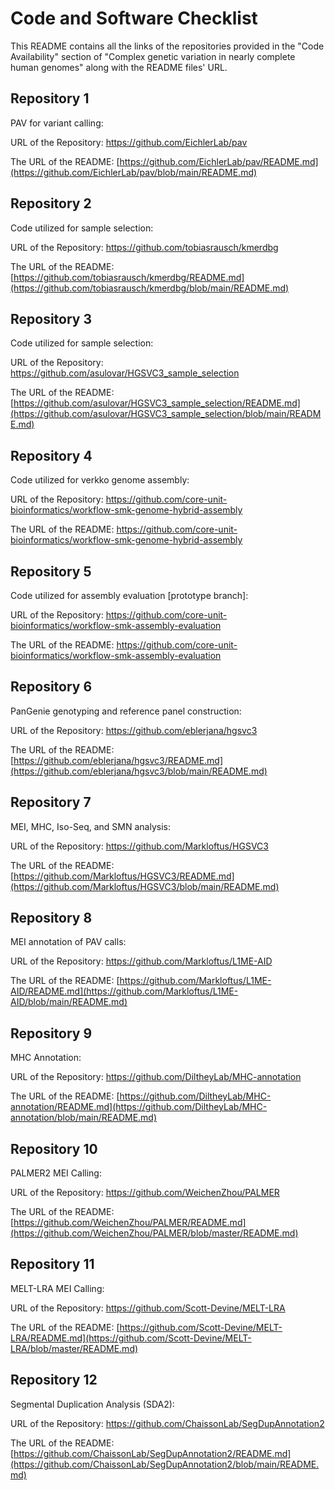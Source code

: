 # Code and Software Checklist
This README contains all the links of the repositories provided in the "Code Availability" section of "Complex genetic variation in nearly complete human genomes" along with the README files' URL.

## Repository 1
PAV for variant calling: 

URL of the Repository: https://github.com/EichlerLab/pav

The URL of the README: [https://github.com/EichlerLab/pav/README.md](https://github.com/EichlerLab/pav/blob/main/README.md)

## Repository 2
Code utilized for sample selection:

URL of the Repository: https://github.com/tobiasrausch/kmerdbg

The URL of the README: [https://github.com/tobiasrausch/kmerdbg/README.md](https://github.com/tobiasrausch/kmerdbg/blob/main/README.md)

## Repository 3
Code utilized for sample selection:

URL of the Repository: https://github.com/asulovar/HGSVC3_sample_selection

The URL of the README: [https://github.com/asulovar/HGSVC3_sample_selection/README.md](https://github.com/asulovar/HGSVC3_sample_selection/blob/main/README.md)

## Repository 4
Code utilized for verkko genome assembly:

URL of the Repository: https://github.com/core-unit-bioinformatics/workflow-smk-genome-hybrid-assembly

The URL of the README: https://github.com/core-unit-bioinformatics/workflow-smk-genome-hybrid-assembly

## Repository 5
Code utilized for assembly evaluation [prototype branch]:

URL of the Repository: https://github.com/core-unit-bioinformatics/workflow-smk-assembly-evaluation

The URL of the README: https://github.com/core-unit-bioinformatics/workflow-smk-assembly-evaluation

## Repository 6
PanGenie genotyping and reference panel construction:

URL of the Repository: https://github.com/eblerjana/hgsvc3

The URL of the README: [https://github.com/eblerjana/hgsvc3/README.md](https://github.com/eblerjana/hgsvc3/blob/main/README.md)

## Repository 7
MEI, MHC, Iso-Seq, and SMN analysis:

URL of the Repository: https://github.com/Markloftus/HGSVC3

The URL of the README: [https://github.com/Markloftus/HGSVC3/README.md](https://github.com/Markloftus/HGSVC3/blob/main/README.md)

## Repository 8
MEI annotation of PAV calls:

URL of the Repository: https://github.com/Markloftus/L1ME-AID

The URL of the README: [https://github.com/Markloftus/L1ME-AID/README.md](https://github.com/Markloftus/L1ME-AID/blob/main/README.md)

## Repository 9
MHC Annotation:

URL of the Repository: https://github.com/DiltheyLab/MHC-annotation

The URL of the README: [https://github.com/DiltheyLab/MHC-annotation/README.md](https://github.com/DiltheyLab/MHC-annotation/blob/main/README.md)

## Repository 10
PALMER2 MEI Calling:

URL of the Repository: https://github.com/WeichenZhou/PALMER

The URL of the README: [https://github.com/WeichenZhou/PALMER/README.md](https://github.com/WeichenZhou/PALMER/blob/master/README.md)

## Repository 11
MELT-LRA MEI Calling:

URL of the Repository: https://github.com/Scott-Devine/MELT-LRA

The URL of the README: [https://github.com/Scott-Devine/MELT-LRA/README.md](https://github.com/Scott-Devine/MELT-LRA/blob/master/README.md)

## Repository 12
Segmental Duplication Analysis (SDA2):

URL of the Repository: https://github.com/ChaissonLab/SegDupAnnotation2

The URL of the README: [https://github.com/ChaissonLab/SegDupAnnotation2/README.md](https://github.com/ChaissonLab/SegDupAnnotation2/blob/main/README.md)







